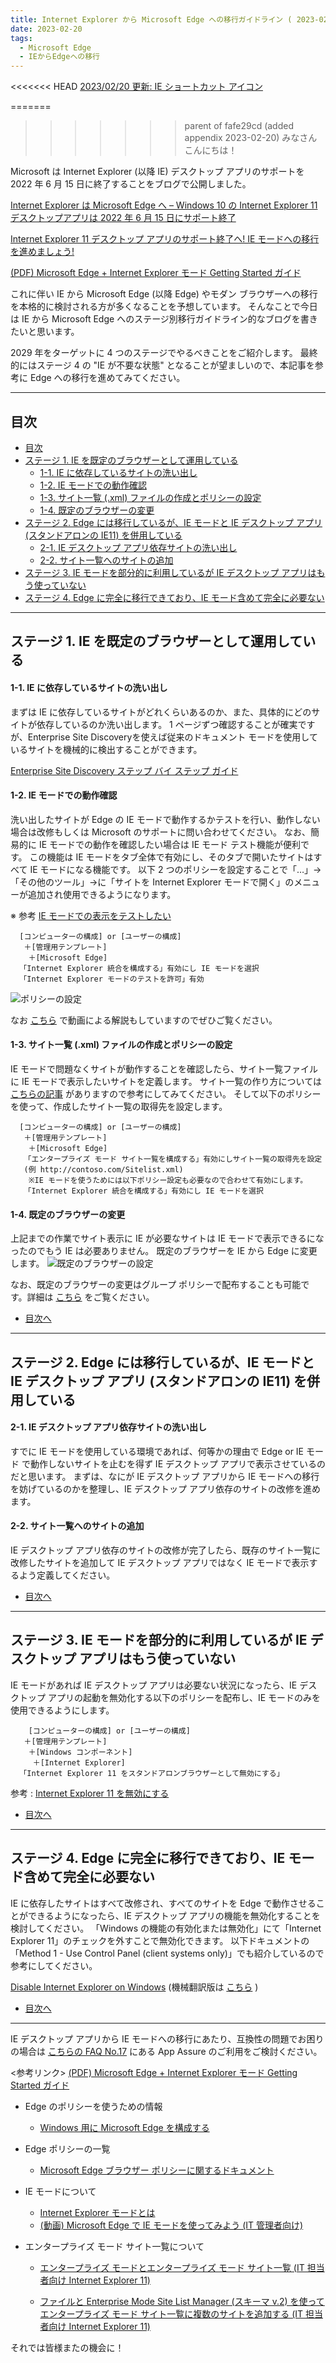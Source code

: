 ```yaml
---
title: Internet Explorer から Microsoft Edge への移行ガイドライン ( 2023-02-20 更新)
date: 2023-02-20
tags: 
  - Microsoft Edge
  - IEからEdgeへの移行
---
```


<<<<<<< HEAD
[2023/02/20 更新: IE ショートカット アイコン](#2023-02-20-appendix)

=======
>>>>>>> parent of fafe29cd (added appendix 2023-02-20)
みなさんこんにちは！

Microsoft は Internet Explorer (以降 IE) デスクトップ アプリのサポートを 2022 年 6 月 15 日に終了することをブログで公開しました。

[Internet Explorer は Microsoft Edge へ – Windows 10 の Internet Explorer 11 デスクトップアプリは 2022 年 6 月 15 日にサポート終了](https://blogs.windows.com/japan/2021/05/19/the-future-of-internet-explorer-on-windows-10-is-in-microsoft-edge/)

[Internet Explorer 11 デスクトップ アプリのサポート終了へ! IE モードへの移行を進めましょう!](https://jpdsi.github.io/blog/internet-explorer-microsoft-edge/internet-explorer-app-end-of-support/)

[(PDF) Microsoft Edge + Internet Explorer モード Getting Started ガイド](https://46c4ts1tskv22sdav81j9c69-wpengine.netdna-ssl.com/wp-content/uploads/prod/sites/31/2021/05/a837387e3dad2d655f50ebc0e83c8edf.pdf)

これに伴い IE から Microsoft Edge (以降 Edge) やモダン ブラウザーへの移行を本格的に検討される方が多くなることを予想しています。
そんなことで今日は IE から Microsoft Edge へのステージ別移行ガイドライン的なブログを書きたいと思います。

2029 年をターゲットに 4 つのステージでやるべきことをご紹介します。
最終的にはステージ 4 の "IE が不要な状態" となることが望ましいので、本記事を参考に Edge への移行を進めてみてください。

---

## 目次

- [目次](#目次)
- [ステージ 1. IE を既定のブラウザーとして運用している](#ステージ-1-ie-を既定のブラウザーとして運用している)
    - [1-1. IE に依存しているサイトの洗い出し](#1-1-ie-に依存しているサイトの洗い出し)
    - [1-2. IE モードでの動作確認](#1-2-ie-モードでの動作確認)
    - [1-3. サイト一覧 (.xml) ファイルの作成とポリシーの設定](#1-3-サイト一覧-xml-ファイルの作成とポリシーの設定)
    - [1-4. 既定のブラウザーの変更](#1-4-既定のブラウザーの変更)
- [ステージ 2. Edge には移行しているが、IE モードと IE デスクトップ アプリ (スタンドアロンの IE11) を併用している](#ステージ-2-edge-には移行しているが-ie-モードと-ie-デスクトップ-アプリ-スタンドアロンの-ie11-を併用している)
    - [2-1. IE デスクトップ アプリ依存サイトの洗い出し](#2-1-ie-デスクトップ-アプリ依存サイトの洗い出し)
    - [2-2. サイト一覧へのサイトの追加](#2-2-サイト一覧へのサイトの追加)
- [ステージ 3. IE モードを部分的に利用しているが IE デスクトップ アプリはもう使っていない](#ステージ-3-ie-モードを部分的に利用しているが-ie-デスクトップ-アプリはもう使っていない)
- [ステージ 4. Edge に完全に移行できており、IE モード含めて完全に必要ない](#ステージ-4-edge-に完全に移行できており-ie-モード含めて完全に必要ない)

---

## ステージ 1. IE を既定のブラウザーとして運用している

#### 1-1. IE に依存しているサイトの洗い出し
まずは IE に依存しているサイトがどれくらいあるのか、また、具体的にどのサイトが依存しているのか洗い出します。
1 ページずつ確認することが確実ですが、Enterprise Site Discoveryを使えば従来のドキュメント モードを使用しているサイトを機械的に検出することができます。

[Enterprise Site Discovery ステップ バイ ステップ ガイド](https://docs.microsoft.com/ja-jp/deployedge/edge-ie-mode-site-discovery)

#### 1-2. IE モードでの動作確認
洗い出したサイトが Edge の IE モードで動作するかテストを行い、動作しない場合は改修もしくは Microsoft のサポートに問い合わせてください。
なお、簡易的に IE モードでの動作を確認したい場合は IE モード テスト機能が便利です。
この機能は IE モードをタブ全体で有効にし、そのタブで開いたサイトはすべて IE モードになる機能です。
以下 2 つのポリシーを設定することで「…」->「その他のツール」->に「サイトを Internet Explorer モードで開く」のメニューが追加され使用できるようになります。

※ 参考 [IE モードでの表示をテストしたい](https://jpdsi.github.io/blog/internet-explorer-microsoft-edge/ie-mode-faq/#IE-%E3%83%A2%E3%83%BC%E3%83%89%E3%81%A7%E3%81%AE%E8%A1%A8%E7%A4%BA%E3%82%92%E3%83%86%E3%82%B9%E3%83%88%E3%81%97%E3%81%9F%E3%81%84)

      [コンピューターの構成] or [ユーザーの構成]
       ＋[管理用テンプレート]
        ＋[Microsoft Edge]
      「Internet Explorer 統合を構成する」有効にし IE モードを選択
      「Internet Explorer モードのテストを許可」有効

![ポリシーの設定](./guidelines-for-migrating-from-ie-to-microsoft-edge/1.png)

なお [こちら](https://youtu.be/XPFx4A32npk) で動画による解説もしていますのでぜひご覧ください。

#### 1-3. サイト一覧 (.xml) ファイルの作成とポリシーの設定
IE モードで問題なくサイトが動作することを確認したら、サイト一覧ファイルに IE モードで表示したいサイトを定義します。
サイト一覧の作り方については [こちらの記事](https://jpdsi.github.io/blog/internet-explorer-microsoft-edge/edge-ie-mode-site-list-manager/) がありますので参考にしてみてください。
そして以下のポリシーを使って、作成したサイト一覧の取得先を設定します。

      [コンピューターの構成] or [ユーザーの構成]
       ＋[管理用テンプレート]
        ＋[Microsoft Edge]
       「エンタープライズ モード サイト一覧を構成する」有効にしサイト一覧の取得先を設定
       (例 http://contoso.com/Sitelist.xml)
        ※IE モードを使うためには以下ポリシー設定も必要なので合わせて有効にします。
       「Internet Explorer 統合を構成する」有効にし IE モードを選択

#### 1-4. 既定のブラウザーの変更
上記までの作業でサイト表示に IE が必要なサイトは IE モードで表示できるになったのでもう IE は必要ありません。
既定のブラウザーを IE から Edge に変更します。
![既定のブラウザーの設定](./guidelines-for-migrating-from-ie-to-microsoft-edge/2.png)

なお、既定のブラウザーの変更はグループ ポリシーで配布することも可能です。詳細は [こちら](https://docs.microsoft.com/ja-jp/deployedge/edge-default-browser) をご覧ください。

- [目次へ](#目次)
---

## ステージ 2. Edge には移行しているが、IE モードと IE デスクトップ アプリ (スタンドアロンの IE11) を併用している
#### 2-1. IE デスクトップ アプリ依存サイトの洗い出し
すでに IE モードを使用している環境であれば、何等かの理由で Edge or IE モード で動作しないサイトを止むを得ず IE デスクトップ アプリで表示させているのだと思います。
まずは、なにが IE デスクトップ アプリから IE モードへの移行を妨げているのかを整理し、IE デスクトップ アプリ依存のサイトの改修を進めます。

#### 2-2. サイト一覧へのサイトの追加
IE デスクトップ アプリ依存のサイトの改修が完了したら、既存のサイト一覧に改修したサイトを追加して IE デスクトップ アプリではなく IE モードで表示するよう定義してください。

- [目次へ](#目次)
---

## ステージ 3. IE モードを部分的に利用しているが IE デスクトップ アプリはもう使っていない
IE モードがあれば IE デスクトップ アプリは必要ない状況になったら、IE デスクトップ アプリの起動を無効化する以下のポリシーを配布し、IE モードのみを使用できるようにします。

        [コンピューターの構成] or [ユーザーの構成]
       ＋[管理用テンプレート]
        ＋[Windows コンポーネント]
         ＋[Internet Explorer]
      「Internet Explorer 11 をスタンドアロンブラウザーとして無効にする」

参考 : [Internet Explorer 11 を無効にする](https://docs.microsoft.com/ja-jp/deployedge/edge-ie-disable-ie11)

- [目次へ](#目次)
---

## ステージ 4. Edge に完全に移行できており、IE モード含めて完全に必要ない
IE に依存したサイトはすべて改修され、すべてのサイトを Edge で動作させることができるようになったら、IE デスクトップ アプリの機能を無効化することを検討してください。
「Windows の機能の有効化または無効化」にて「Internet Explorer 11」のチェックを外すことで無効化できます。
以下ドキュメントの「Method 1 - Use Control Panel (client systems only)」でも紹介しているので参考にしてください。

[Disable Internet Explorer on Windows](https://docs.microsoft.com/en-us/troubleshoot/browsers/disable-internet-explorer-windows) (機械翻訳版は [こちら](https://docs.microsoft.com/ja-jp/troubleshoot/browsers/disable-internet-explorer-windows) )

- [目次へ](#目次)
---

IE デスクトップ アプリから IE モードへの移行にあたり、互換性の問題でお困りの場合は [こちらの FAQ No.17](https://blogs.windows.com/japan/2021/05/19/internet-explorer-11-desktop-app-retirement-faq/) にある App Assure のご利用をご検討ください。


<参考リンク>
[(PDF) Microsoft Edge + Internet Explorer モード Getting Started ガイド](https://46c4ts1tskv22sdav81j9c69-wpengine.netdna-ssl.com/wp-content/uploads/prod/sites/31/2021/05/a837387e3dad2d655f50ebc0e83c8edf.pdf)

- Edge のポリシーを使うための情報
    * [Windows 用に Microsoft Edge を構成する](https://docs.microsoft.com/ja-jp/deployedge/configure-microsoft-edge)

- Edge ポリシーの一覧
    * [Microsoft Edge ブラウザー ポリシーに関するドキュメント](https://docs.microsoft.com/ja-jp/deployedge/configure-microsoft-edge)

- IE モードについて
    * [Internet Explorer モードとは](https://docs.microsoft.com/ja-jp/deployedge/edge-ie-mode)
    * [(動画) Microsoft Edge で IE モードを使ってみよう (IT 管理者向け)](https://youtu.be/XPFx4A32npk)

- エンタープライズ モード サイト一覧について
    * [エンタープライズ モードとエンタープライズ モード サイト一覧 (IT 担当者向け Internet Explorer 11)](https://docs.microsoft.com/ja-jp/internet-explorer/ie11-deploy-guide/what-is-enterprise-mode)

    * [ファイルと Enterprise Mode Site List Manager (スキーマ v.2) を使ってエンタープライズ モード サイト一覧に複数のサイトを追加する (IT 担当者向け Internet Explorer 11)](https://docs.microsoft.com/ja-jp/internet-explorer/ie11-deploy-guide/add-multiple-sites-to-enterprise-mode-site-list-using-the-version-2-schema-and-enterprise-mode-tool)


それでは皆様またの機会に！